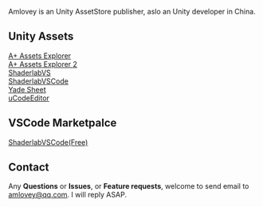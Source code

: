 Amlovey is an Unity AssetStore publisher, aslo an Unity developer in China.

## Unity Assets

[A+ Assets Explorer](/assetexplorer/manual/)  
[A+ Assets Explorer 2](/assetexplorer2/assetsexplorer/)  
[ShaderlabVS](https://www.amlovey.com/shaderlabvs/)  
[ShaderlabVSCode](https://www.amlovey.com/shaderlabvscode/)  
[Yade Sheet](https://www.amlovey.com/YadeDocs/)  
[uCodeEditor](/uce/index/)

## VSCode Marketpalce
[ShaderlabVSCode(Free)](https://marketplace.visualstudio.com/items?itemName=amlovey.shaderlabvscodefree)  

## Contact

Any __Questions__ or __Issues__, or __Feature requests__, welcome to send email to <amlovey@qq.com>. I will reply ASAP.
